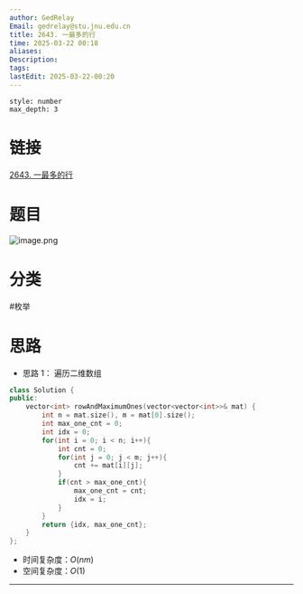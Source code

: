 ```yaml
---
author: GedRelay
Email: gedrelay@stu.jnu.edu.cn
title: 2643. 一最多的行
time: 2025-03-22 00:18
aliases: 
Description: 
tags: 
lastEdit: 2025-03-22-00:20
---
```


```toc
style: number
max_depth: 3
```

# 链接
[2643. 一最多的行](https://leetcode.cn/problems/row-with-maximum-ones/) 

# 题目
![image.png](https://ged-pic-bed.oss-cn-guangzhou.aliyuncs.com/img/202503220019796.png)


# 分类
#枚举 

# 思路
- 思路 1：
遍历二维数组


```cpp
class Solution {
public:
    vector<int> rowAndMaximumOnes(vector<vector<int>>& mat) {
        int n = mat.size(), m = mat[0].size();
        int max_one_cnt = 0;
        int idx = 0;
        for(int i = 0; i < n; i++){
            int cnt = 0;
            for(int j = 0; j < m; j++){
                cnt += mat[i][j];
            }
            if(cnt > max_one_cnt){
                max_one_cnt = cnt;
                idx = i;
            }
        }
        return {idx, max_one_cnt};
    }
};
```


- 时间复杂度：${O\left( nm \right)  }$ 
- 空间复杂度：${O\left( 1 \right)  }$ 


---

